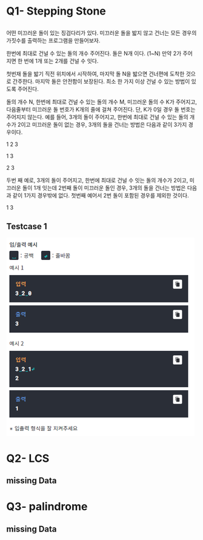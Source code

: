 # Q1- Stepping Stone
## 

어떤 미끄러운 돌이 있는 징검다리가 있다.
미끄러운 돌을 밟지 않고 건너는 모든 경우의 가짓수를 출력하는
프로그램을 만들어보자.

한번에 최대로 건널 수 있는 돌의 개수 주어진다. 돌은 N개 이다.
(1~N)
만약 2가 주어지면 한 번에 1개 또는 2개를 건널 수 잇다.

첫번재 돌을 밟기 직전 위치에서 시작하여, 마지막 돌 N을 밟으면
건너편에 도착한 것으로 간주한다.
마지막 돌은 안전함이 보장된다.
최소 한 가지 이상 건널 수 있는 방법이 있도록 주어진다.

돌의 개수 N, 한번에 최대로 건널 수 있는 돌의 개수 M, 미끄러운 
돌의 수 K가 주어지고,
다음줄부터 미끄러운 돌 번호가 K개의 줄에 걸쳐 주어진다.
단, K가 0일 경우 돌 번호는 주어지지 않는다.
예를 들어, 3개의 돌이 주어지고, 한번에 최대로 건널 수 있는
돌의 개수가 2이고 미끄러운 돌이 없는 경우,
3개의 돌을 건너는 방법은 다음과 같이 3가지 경우이다.

1 2 3 

1 3 

2 3 

두번 째 예로, 3개의 돌이 주어지고, 한번에 최대로 건널 수 잇는
돌의 개수가 2이고, 미끄러운 돌이 1개 잇는데 2번째 돌이
미끄러운 돌인 경우,
3개의 돌을 건너는 방법은 다음과 같이 1가지 경우밖에 없다.
첫번째 예어서 2번 돌이 포함된 경우를 제외한 것이다.

 1 3

Testcase 1 <br>
-----------
![testcase_1](./img/testcase_1.PNG)

# Q2- LCS
## missing Data




# Q3- palindrome
## missing Data




